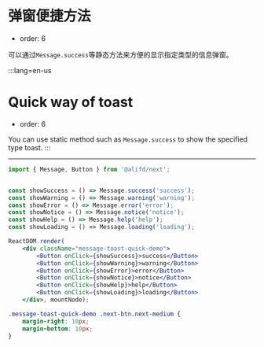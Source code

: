 # 弹窗便捷方法

- order: 6

可以通过`Message.success`等静态方法来方便的显示指定类型的信息弹窗。

:::lang=en-us
# Quick way of toast

- order: 6

You can use static method such as `Message.success` to show the specified type toast.
:::


---

````jsx
import { Message, Button } from '@alifd/next';


const showSuccess = () => Message.success('success');
const showWarning = () => Message.warning('warning');
const showError = () => Message.error('error');
const showNotice = () => Message.notice('notice');
const showHelp = () => Message.help('help');
const showLoading = () => Message.loading('loading');

ReactDOM.render(
    <div className="message-toast-quick-demo">
        <Button onClick={showSuccess}>success</Button>
        <Button onClick={showWarning}>warning</Button>
        <Button onClick={showError}>error</Button>
        <Button onClick={showNotice}>notice</Button>
        <Button onClick={showHelp}>help</Button>
        <Button onClick={showLoading}>loading</Button>
    </div>, mountNode);
````

````css
.message-toast-quick-demo .next-btn.next-medium {
    margin-right: 10px;
    margin-bottom: 10px;
}
````
